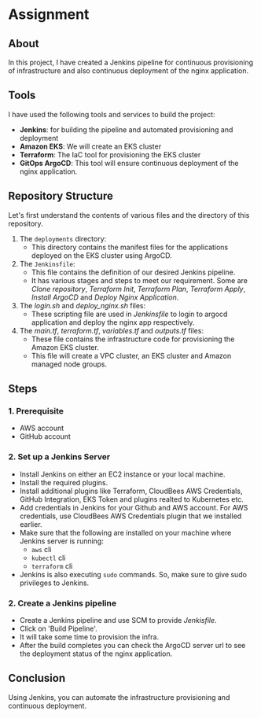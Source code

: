 # Assignment

## About
In this project, I have created a Jenkins pipeline for continuous provisioning of infrastructure and also continuous deployment of the nginx application.

## Tools
I have used the following tools and services to build the project:
- **Jenkins**:  for building the pipeline and automated provisioning and deployment
- **Amazon EKS**: We will create an EKS cluster
- **Terraform**: The IaC tool for provisioning the EKS cluster
- **GitOps ArgoCD**: This tool will ensure continuous deployment of the nginx application.

## Repository Structure
Let's first understand the contents of various files and the directory of this repository.
1. The `deployments` directory:
    - This directory contains the manifest files for the applications deployed on the EKS cluster using ArgoCD.
2. The `Jenkinsfile`:
    - This file contains the definition of our desired Jenkins pipeline.
    - It has various stages and steps to meet our requirement. Some are *Clone repository*, *Terraform Init*, *Terraform Plan*, *Terraform Apply*, *Install ArgoCD* and *Deploy Nginx Application*.
3. The *login.sh* and *deploy_nginx.sh* files:
    - These scripting file are used in *Jenkinsfile* to login to argocd application and deploy the nginx app respectively.
4. The *main.tf*, *terraform.tf*, *variables.tf* and *outputs.tf* files:
    - These file contains the infrastructure code for provisioning the Amazon EKS cluster.
    - This file will create a VPC cluster, an EKS cluster and Amazon managed node groups.

## Steps
### 1. Prerequisite
- AWS account
- GitHub account
### 2. Set up a Jenkins Server
- Install Jenkins on either an EC2 instance or your local machine.
- Install the required plugins.
- Install additional plugins like Terraform, CloudBees AWS Credentials, GitHub Integration, EKS Token and plugins realted to Kubernetes etc.
- Add credentials in Jenkins for your Github and AWS account. For AWS credentials, use CloudBees AWS Credentials plugin that we installed earlier.
- Make sure that the following are installed on your machine where Jenkins server is running:
  - `aws` cli
  - `kubectl` cli
  - `terraform` cli
- Jenkins is also executing `sudo` commands. So, make sure to give sudo privileges to Jenkins.
### 2. Create a Jenkins pipeline
- Create a Jenkins pipeline and use SCM to provide *Jenkisfile*.
- Click on 'Build Pipeline'.
- It will take some time to provision the infra.
- After the build completes you can check the ArgoCD server url to see the deployment status of the nginx application.

## Conclusion
Using Jenkins, you can automate the infrastructure provisioning and continuous deployment.

